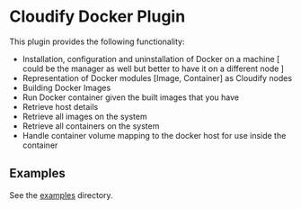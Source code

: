 # Cloudify Docker Plugin

This plugin provides the following functionality:

  * Installation, configuration and uninstallation of Docker on a machine
    [ could be the manager as well but better to have it on a different node ]
  * Representation of Docker modules [Image, Container] as Cloudify nodes
  * Building Docker Images
  * Run Docker container given the built images that you have
  * Retrieve host details
  * Retrieve all images on the system
  * Retrieve all containers on the system
  * Handle container volume mapping to the docker host for use inside the container

## Examples

See the [examples](examples) directory.
